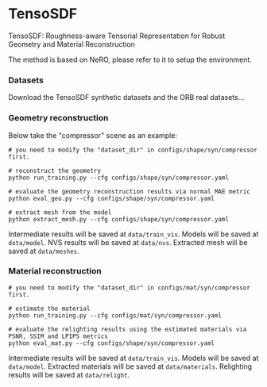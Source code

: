 # TensoSDF
TensoSDF: Roughness-aware Tensorial Representation for Robust Geometry and Material Reconstruction

The method is based on NeRO, please refer to it to setup the environment.

### Datasets
Download the TensoSDF synthetic datasets and the ORB real datasets...

### Geometry reconstruction

Below take the "compressor" scene as an example:

```
# you need to modify the "dataset_dir" in configs/shape/syn/compressor first.

# reconstruct the geometry
python run_training.py --cfg configs/shape/syn/compressor.yaml

# evaluate the geometry reconstruction results via normal MAE metric
python eval_geo.py --cfg configs/shape/syn/compressor.yaml

# extract mesh from the model
python extract_mesh.py --cfg configs/shape/syn/compressor.yaml
```

Intermediate results will be saved at ```data/train_vis```. Models will be saved at ```data/model```. NVS results will be saved at ```data/nvs```. Extracted mesh will be saved at ```data/meshes```.

### Material reconstruction

```
# you need to modify the "dataset_dir" in configs/mat/syn/compressor first.

# estimate the material
python run_training.py --cfg configs/mat/syn/compressor.yaml

# evaluate the relighting results using the estimated materials via PSNR, SSIM and LPIPS metrics
python eval_mat.py --cfg configs/shape/syn/compressor.yaml
```
Intermediate results will be saved at ```data/train_vis```. Models will be saved at ```data/model```. Extracted materials will be saved at ```data/materials```. Relighting results will be saved at ```data/relight```.
